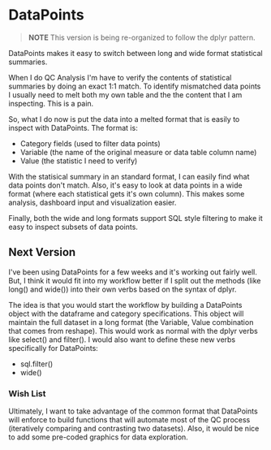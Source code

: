 # DataPoints

>**NOTE** This version is being re-organized to follow the dplyr pattern.

DataPoints makes it easy to switch between long and wide format statistical summaries.

When I do QC Analysis I'm have to verify the contents of statistical summaries by doing an exact 1:1 match. To identify mismatched data points I usually need to melt both my own table and the the content that I am inspecting. This is a pain.

So, what I do now is put the data into a melted format that is easily to inspect with DataPoints. The format is: 
  - Category fields (used to filter data points)
  - Variable (the name of the original measure or data table column name)
  - Value (the statistic I need to verify)

With the statisical summary in an standard format, I can easily find what data points don't match. Also, it's easy to look at data points in a wide format (where each statistical gets it's own column). This makes some analysis, dashboard input and visualization easier.

Finally, both the wide and long formats support SQL style filtering to make it easy to inspect subsets of data points.

## Next Version

I've been using DataPoints for a few weeks and it's working out fairly well. But, I think it would fit into my workflow better if I split out the methods (like long() and wide()) into their own verbs based on the syntax of dplyr.

The idea is that you would start the workflow by building a DataPoints object with the dataframe and category specifications. This object will maintain the full dataset in a long format (the Variable, Value combination that comes from reshape). This would work as normal with the dplyr verbs like select() and filter(). I would also want to define these new verbs specifically for DataPoints:

- sql.filter()
- wide()

### Wish List

Ultimately, I want to take advantage of the common format that DataPoints will enforce to build functions that will automate most of the QC process (iteratively comparing and contrasting two datasets). Also, it would be nice to add some pre-coded graphics for data exploration.
